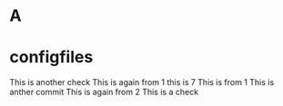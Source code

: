 # A
# configfiles
This is another check
This is again from 1
this is 7
This is from 1
This is anther commit
This is again from 2
This is a check
